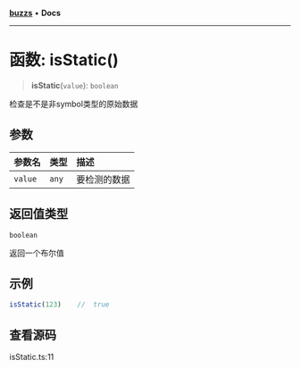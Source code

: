 [**buzzs**](../README.md) • **Docs**

***

# 函数: isStatic()

> **isStatic**(`value`): `boolean`

检查是不是非symbol类型的原始数据

## 参数

| 参数名 | 类型 | 描述 |
| :------ | :------ | :------ |
| `value` | `any` | 要检测的数据 |

## 返回值类型

`boolean`

返回一个布尔值

## 示例

```ts
isStatic(123)    //  true
```

## 查看源码

isStatic.ts:11
